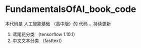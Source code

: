 # FundamentalsOfAI_book_code

本代码是 人工智能基础 （高中版）的 代码 ，持续更新


1. 鸢尾花分类 （tensorflow 1.10.1）
2. 中文文本分类 （fasttext）
